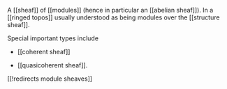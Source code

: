 
A [[sheaf]] of [[modules]] (hence in particular an [[abelian sheaf]]). In a  [[ringed topos]] usually understood as being modules over the [[structure sheaf]].

Special important types include

* [[coherent sheaf]]

* [[quasicoherent sheaf]].

[[!redirects module sheaves]]

